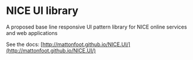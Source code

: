 NICE UI library
===============

A proposed base line responsive UI pattern library for NICE online services and web applications

See the docs: [http://mattonfoot.github.io/NICE.UI/](http://mattonfoot.github.io/NICE.UI/)
